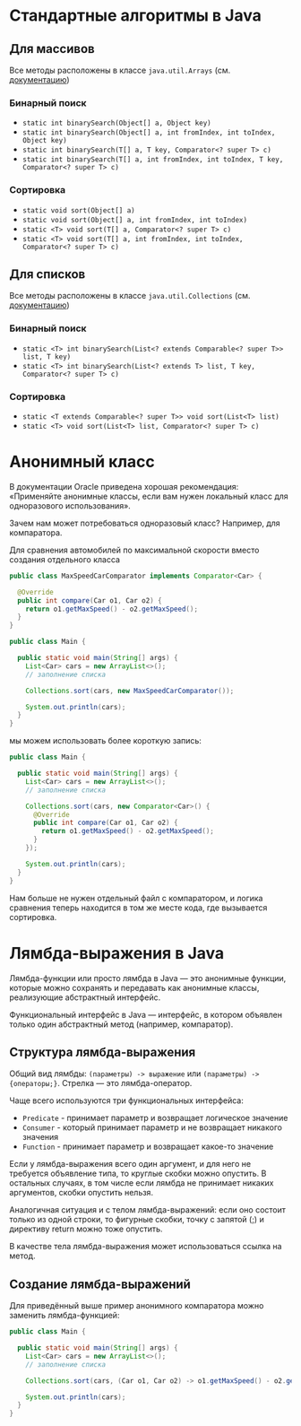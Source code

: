 # Стандартные алгоритмы в Java

## Для массивов

Все методы расположены в классе `java.util.Arrays` (см. [документацию](https://docs.oracle.com/en/java/javase/20/docs/api/java.base/java/util/Arrays.html))

### Бинарный поиск

- `static int binarySearch(Object[] a, Object key)`
- `static int binarySearch(Object[] a, int fromIndex, int toIndex, Object key)`
- `static int binarySearch(T[] a, T key, Comparator<? super T> c)`
- `static int binarySearch(T[] a, int fromIndex, int toIndex, T key, Comparator<? super T> c)`

### Сортировка

- `static void sort(Object[] a)`
- `static void sort(Object[] a, int fromIndex, int toIndex)`
- `static <T> void sort(T[] a, Comparator<? super T> c)`
- `static <T> void sort(T[] a, int fromIndex, int toIndex, Comparator<? super T> c)`

## Для списков

Все методы расположены в классе `java.util.Collections` (см. [документацию](https://docs.oracle.com/en/java/javase/20/docs/api/java.base/java/util/Collections.html))

### Бинарный поиск

- `static <T> int binarySearch(List<? extends Comparable<? super T>> list, T key)`
- `static <T> int binarySearch(List<? extends T> list, T key, Comparator<? super T> c)`

### Сортировка

- `static <T extends Comparable<? super T>> void sort(List<T> list)`
- `static <T> void sort(List<T> list, Comparator<? super T> c)`

# Анонимный класс

В документации Oracle приведена хорошая рекомендация: «Применяйте анонимные классы, если вам нужен локальный класс для одноразового использования».

Зачем нам может потребоваться одноразовый класс? Например, для компаратора.

Для сравнения автомобилей по максимальной скорости вместо создания отдельного класса
```java
public class MaxSpeedCarComparator implements Comparator<Car> {

  @Override
  public int compare(Car o1, Car o2) {
    return o1.getMaxSpeed() - o2.getMaxSpeed();
  }
}

public class Main {

  public static void main(String[] args) {
    List<Car> cars = new ArrayList<>();
    // заполнение списка

    Collections.sort(cars, new MaxSpeedCarComparator());

    System.out.println(cars);
  }
}
```
мы можем использовать более короткую запись:
```java
public class Main {

  public static void main(String[] args) {
    List<Car> cars = new ArrayList<>();
    // заполнение списка

    Collections.sort(cars, new Comparator<Car>() {
      @Override
      public int compare(Car o1, Car o2) {
        return o1.getMaxSpeed() - o2.getMaxSpeed();
      }
    });

    System.out.println(cars);
  }
}
```

Нам больше не нужен отдельный файл с компаратором, и логика сравнения теперь находится в том же месте кода, где вызывается сортировка.

# Лямбда-выражения в Java

Лямбда-функции или просто лямбда в Java — это анонимные функции, которые можно сохранять и передавать как анонимные классы, реализующие абстрактный интерфейс.

Функциональный интерфейс в Java — интерфейс, в котором объявлен только один абстрактный метод (например, компаратор).

## Структура лямбда-выражения

Общий вид лямбды: `(параметры) -> выражение` или `(параметры) -> {операторы;}`. Стрелка — это лямбда-оператор.

Чаще всего используются три функциональных интерфейса:

- `Predicate` - принимает параметр и возвращает логическое значение
- `Consumer` - который принимает параметр и не возвращает никакого значения
- `Function` - принимает параметр и возвращает какое-то значение

Если у лямбда-выражения всего один аргумент, и для него не требуется объявление типа, то круглые скобки можно опустить. В остальных случаях, в том числе если лямбда не принимает никаких аргументов, скобки опустить нельзя.

Аналогичная ситуация и с телом лямбда-выражений: если оно состоит только из одной строки, то фигурные скобки, точку с запятой (;) и директиву return можно тоже опустить.

В качестве тела лямбда-выражения может использоваться ссылка на метод.

## Создание лямбда-выражений

Для приведённый выше пример анонимного компаратора можно заменить лямбда-функцией:
```java
public class Main {

  public static void main(String[] args) {
    List<Car> cars = new ArrayList<>();
    // заполнение списка

    Collections.sort(cars, (Car o1, Car o2) -> o1.getMaxSpeed() - o2.getMaxSpeed());

    System.out.println(cars);
  }
}
```
